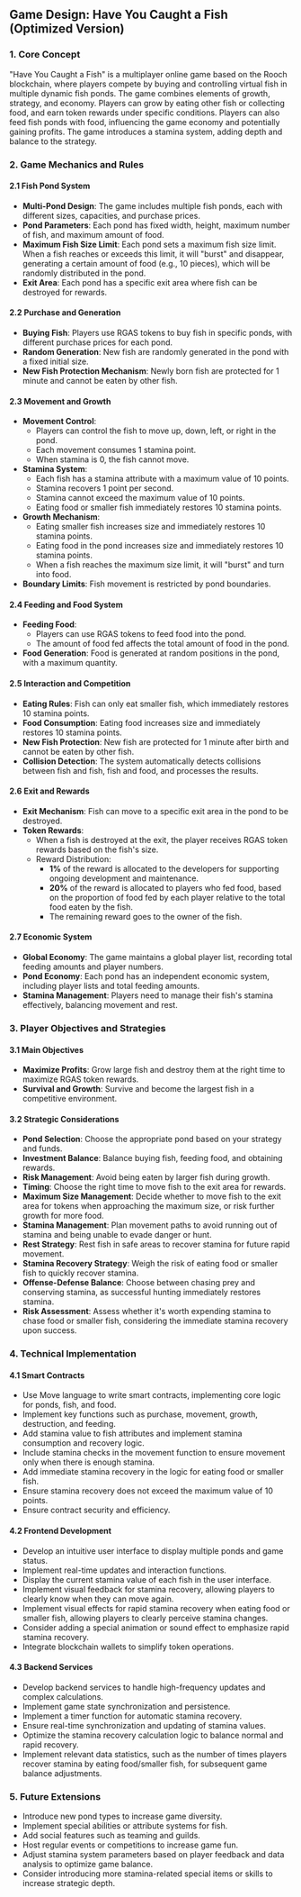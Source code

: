 ## Game Design: Have You Caught a Fish (Optimized Version)

### 1. Core Concept

"Have You Caught a Fish" is a multiplayer online game based on the Rooch blockchain, where players compete by buying and controlling virtual fish in multiple dynamic fish ponds. The game combines elements of growth, strategy, and economy. Players can grow by eating other fish or collecting food, and earn token rewards under specific conditions. Players can also feed fish ponds with food, influencing the game economy and potentially gaining profits. The game introduces a stamina system, adding depth and balance to the strategy.

### 2. Game Mechanics and Rules

#### 2.1 Fish Pond System

- **Multi-Pond Design**: The game includes multiple fish ponds, each with different sizes, capacities, and purchase prices.
- **Pond Parameters**: Each pond has fixed width, height, maximum number of fish, and maximum amount of food.
- **Maximum Fish Size Limit**: Each pond sets a maximum fish size limit. When a fish reaches or exceeds this limit, it will "burst" and disappear, generating a certain amount of food (e.g., 10 pieces), which will be randomly distributed in the pond.
- **Exit Area**: Each pond has a specific exit area where fish can be destroyed for rewards.

#### 2.2 Purchase and Generation

- **Buying Fish**: Players use RGAS tokens to buy fish in specific ponds, with different purchase prices for each pond.
- **Random Generation**: New fish are randomly generated in the pond with a fixed initial size.
- **New Fish Protection Mechanism**: Newly born fish are protected for 1 minute and cannot be eaten by other fish.

#### 2.3 Movement and Growth

- **Movement Control**:
  - Players can control the fish to move up, down, left, or right in the pond.
  - Each movement consumes 1 stamina point.
  - When stamina is 0, the fish cannot move.
- **Stamina System**:
  - Each fish has a stamina attribute with a maximum value of 10 points.
  - Stamina recovers 1 point per second.
  - Stamina cannot exceed the maximum value of 10 points.
  - Eating food or smaller fish immediately restores 10 stamina points.
- **Growth Mechanism**:
  - Eating smaller fish increases size and immediately restores 10 stamina points.
  - Eating food in the pond increases size and immediately restores 10 stamina points.
  - When a fish reaches the maximum size limit, it will "burst" and turn into food.
- **Boundary Limits**: Fish movement is restricted by pond boundaries.

#### 2.4 Feeding and Food System

- **Feeding Food**:
  - Players can use RGAS tokens to feed food into the pond.
  - The amount of food fed affects the total amount of food in the pond.
- **Food Generation**: Food is generated at random positions in the pond, with a maximum quantity.

#### 2.5 Interaction and Competition

- **Eating Rules**: Fish can only eat smaller fish, which immediately restores 10 stamina points.
- **Food Consumption**: Eating food increases size and immediately restores 10 stamina points.
- **New Fish Protection**: New fish are protected for 1 minute after birth and cannot be eaten by other fish.
- **Collision Detection**: The system automatically detects collisions between fish and fish, fish and food, and processes the results.

#### 2.6 Exit and Rewards

- **Exit Mechanism**: Fish can move to a specific exit area in the pond to be destroyed.
- **Token Rewards**:
  - When a fish is destroyed at the exit, the player receives RGAS token rewards based on the fish's size.
  - Reward Distribution:
    - **1%** of the reward is allocated to the developers for supporting ongoing development and maintenance.
    - **20%** of the reward is allocated to players who fed food, based on the proportion of food fed by each player relative to the total food eaten by the fish.
    - The remaining reward goes to the owner of the fish.

#### 2.7 Economic System

- **Global Economy**: The game maintains a global player list, recording total feeding amounts and player numbers.
- **Pond Economy**: Each pond has an independent economic system, including player lists and total feeding amounts.
- **Stamina Management**: Players need to manage their fish's stamina effectively, balancing movement and rest.

### 3. Player Objectives and Strategies

#### 3.1 Main Objectives

- **Maximize Profits**: Grow large fish and destroy them at the right time to maximize RGAS token rewards.
- **Survival and Growth**: Survive and become the largest fish in a competitive environment.

#### 3.2 Strategic Considerations

- **Pond Selection**: Choose the appropriate pond based on your strategy and funds.
- **Investment Balance**: Balance buying fish, feeding food, and obtaining rewards.
- **Risk Management**: Avoid being eaten by larger fish during growth.
- **Timing**: Choose the right time to move fish to the exit area for rewards.
- **Maximum Size Management**: Decide whether to move fish to the exit area for tokens when approaching the maximum size, or risk further growth for more food.
- **Stamina Management**: Plan movement paths to avoid running out of stamina and being unable to evade danger or hunt.
- **Rest Strategy**: Rest fish in safe areas to recover stamina for future rapid movement.
- **Stamina Recovery Strategy**: Weigh the risk of eating food or smaller fish to quickly recover stamina.
- **Offense-Defense Balance**: Choose between chasing prey and conserving stamina, as successful hunting immediately restores stamina.
- **Risk Assessment**: Assess whether it's worth expending stamina to chase food or smaller fish, considering the immediate stamina recovery upon success.

### 4. Technical Implementation

#### 4.1 Smart Contracts

- Use Move language to write smart contracts, implementing core logic for ponds, fish, and food.
- Implement key functions such as purchase, movement, growth, destruction, and feeding.
- Add stamina value to fish attributes and implement stamina consumption and recovery logic.
- Include stamina checks in the movement function to ensure movement only when there is enough stamina.
- Add immediate stamina recovery in the logic for eating food or smaller fish.
- Ensure stamina recovery does not exceed the maximum value of 10 points.
- Ensure contract security and efficiency.

#### 4.2 Frontend Development

- Develop an intuitive user interface to display multiple ponds and game status.
- Implement real-time updates and interaction functions.
- Display the current stamina value of each fish in the user interface.
- Implement visual feedback for stamina recovery, allowing players to clearly know when they can move again.
- Implement visual effects for rapid stamina recovery when eating food or smaller fish, allowing players to clearly perceive stamina changes.
- Consider adding a special animation or sound effect to emphasize rapid stamina recovery.
- Integrate blockchain wallets to simplify token operations.

#### 4.3 Backend Services

- Develop backend services to handle high-frequency updates and complex calculations.
- Implement game state synchronization and persistence.
- Implement a timer function for automatic stamina recovery.
- Ensure real-time synchronization and updating of stamina values.
- Optimize the stamina recovery calculation logic to balance normal and rapid recovery.
- Implement relevant data statistics, such as the number of times players recover stamina by eating food/smaller fish, for subsequent game balance adjustments.

### 5. Future Extensions

- Introduce new pond types to increase game diversity.
- Implement special abilities or attribute systems for fish.
- Add social features such as teaming and guilds.
- Host regular events or competitions to increase game fun.
- Adjust stamina system parameters based on player feedback and data analysis to optimize game balance.
- Consider introducing more stamina-related special items or skills to increase strategic depth.
